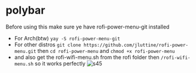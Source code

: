 # polybar
Before using this make sure ye have rofi-power-menu-git installed
* For Arch(btw) ```yay -S rofi-power-menu-git```
* For other distros ```git clone https://github.com/jluttine/rofi-power-menu.git``` then ```cd rofi-power-menu``` and ```chmod +x rofi-power-menu```
* and also get the rofi-wifi-menu.sh from the rofi folder then ```/rofi-wifi-menu.sh``` so it works perfectly
![s45](https://github.com/user-attachments/assets/a88fbeca-77ea-49a5-b3d8-9f2d2cf7eb45)
